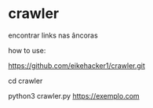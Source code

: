 # crawler
encontrar links nas âncoras

how to use:

https://github.com/eikehacker1/crawler.git

cd crawler 

python3  crawler.py https://exemplo.com
